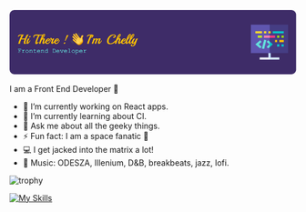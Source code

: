![Header](./github-header-image.png)

I am a Front End Developer :sparkling_heart:

- 🔭 I’m currently working on React apps. 
- 🌱 I’m currently learning about CI. 
- 💬 Ask me about all the geeky things. 
- ⚡ Fun fact: I am a space fanatic :rocket:
- 💻 I get jacked into the matrix a lot!
- 🎵 Music: ODESZA, Illenium, D&B, breakbeats, jazz, lofi. 

![trophy](https://github-profile-trophy.vercel.app/?username=hellochelly&theme=dracula&no-frame=true)

[![My Skills](https://skillicons.dev/icons?i=react,js,nodejs,vscode,ps,postman,sass,styledcomponents,html,css,git,github,mongodb,azure,bootstrap,vim,webpack)](https://skillicons.dev)

<!--START_SECTION:waka--><!--END_SECTION:waka--
